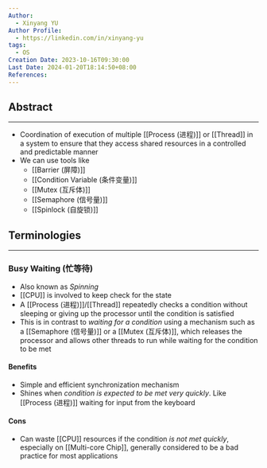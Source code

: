 ```yaml
---
Author:
  - Xinyang YU
Author Profile:
  - https://linkedin.com/in/xinyang-yu
tags:
  - OS
Creation Date: 2023-10-16T09:30:00
Last Date: 2024-01-20T18:14:50+08:00
References: 
---
```

## Abstract
---
- Coordination of execution of multiple [[Process (进程)]] or [[Thread]] in a system to ensure that they access shared resources in a controlled and predictable manner 
- We can use tools like 
	- [[Barrier (屏障)]]
	- [[Condition Variable (条件变量)]]
	- [[Mutex (互斥体)]]
	- [[Semaphore (信号量)]]
	- [[Spinlock (自旋锁)]]



## Terminologies
---
### Busy Waiting (忙等待)
- Also known as *Spinning*
- [[CPU]] is involved to keep check for the state 
- A [[Process (进程)]]/[[Thread]] repeatedly checks a condition without sleeping or giving up the processor until the condition is satisfied
- This is in contrast to *waiting for a condition* using a mechanism such as a [[Semaphore (信号量)]] or a [[Mutex (互斥体)]], which releases the processor and allows other threads to run while waiting for the condition to be met
#### Benefits
- Simple and efficient synchronization mechanism
- Shines when *condition is expected to be met very quickly*. Like [[Process (进程)]] waiting for input from the keyboard
#### Cons
- Can waste [[CPU]] resources if the condition *is not met quickly*, especially on [[Multi-core Chip]], generally considered to be a bad practice for most applications